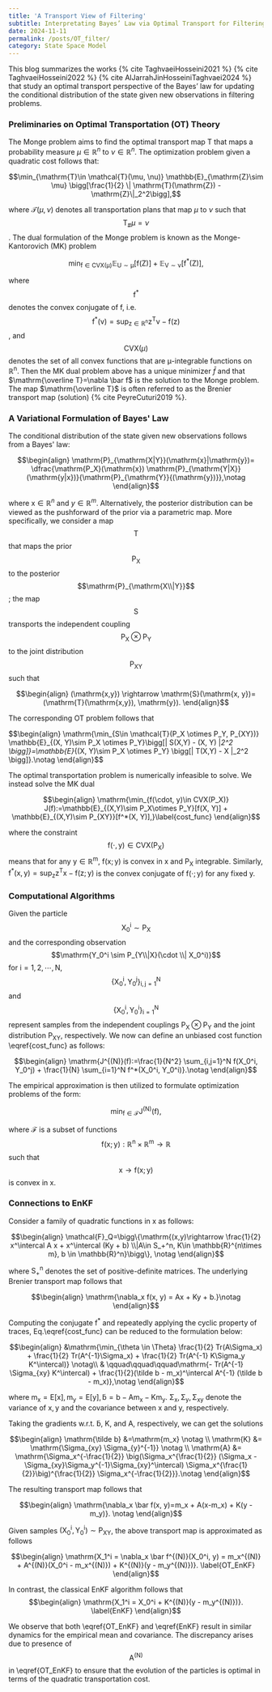 ```yaml
---
title: 'A Transport View of Filtering'
subtitle: Interpretating Bayes’ Law via Optimal Transport for Filtering Problems
date: 2024-11-11
permalink: /posts/OT_filter/
category: State Space Model
---
```



This blog summarizes the works {% cite TaghvaeiHosseini2021 %} {% cite TaghvaeiHosseini2022  %} {% cite AlJarrahJinHosseiniTaghvaei2024 %} that study an optimal transport perspective of the Bayes’ law for updating the conditional distribution of the state given new observations in filtering problems.


### Preliminaries on Optimal Transportation (OT) Theory

The Monge problem aims to find the optimal transport map $\mathrm{T}$ that maps a probability measure $\mu \in \mathbb{R}^n$ to $\nu \in \mathbb{R}^n$. The optimization problem given a quadratic cost follows that:

<!-- We denote the map by $$\mathrm{T}_{\mathrm{\#}} \mu=\nu$$ and  -->

$$\min_{\mathrm{T}\in \mathcal{T}(\mu, \nu)} \mathbb{E}_{\mathrm{Z}\sim \mu} \bigg[\frac{1}{2} \| \mathrm{T}(\mathrm{Z}) - \mathrm{Z}\|_2^2\bigg],$$

where $\mathcal{T}(\mu, \nu)$ denotes all transportation plans that map $\mu$ to $\nu$ such that $$\mathrm{T}_{\mathrm{\#}} \mu=\nu$$. The dual formulation of the Monge problem is known as the Monge-Kantorovich (MK) problem

$$\mathrm{\min_{f\in \text{CVX}(\mu)} \mathbb{E}_{\mathrm{U} \sim \mu}[f(\mathrm{Z})] + \mathbb{E}_{\mathrm{V} \sim \nu}[f^*(\mathrm{Z})]},$$

where $$\mathrm{f^*}$$ denotes the convex conjugate of $\mathrm{f}$, i.e. $$\mathrm{f^*(\nu)}=\mathrm{\sup_{z\in \mathbb{R}^n} z^T \nu - f(z)}$$, and $$\text{CVX}(\mu)$$ denotes the set of all convex functions that are $\mathrm{\mu}$-integrable functions on $\mathrm{\mathbb{R}^n}$. Then the MK dual problem above has a unique minimizer $\bar f$ and that $\mathrm{\overline T}=\nabla \bar f$ is the solution to the Monge problem. The map $\mathrm{\overline T}$ is often referred to as the Brenier transport map (solution) {% cite PeyreCuturi2019 %}.


### A Variational Formulation of Bayes' Law

The conditional distribution of the state given new observations follows from a Bayes' law:

$$\begin{align}
    \mathrm{P}_{\mathrm{X|Y}}(\mathrm{x}|\mathrm{y})= \dfrac{\mathrm{P_X}(\mathrm{x}) \mathrm{P}_{\mathrm{Y|X}}(\mathrm{y|x})}{\mathrm{P}_{\mathrm{Y}}{(\mathrm{y})}},\notag
\end{align}$$

where $\mathrm{x}\in\mathbb{R}^n$ and $y\in \mathbb{R}^m$. Alternatively, the posterior distribution can be viewed as the pushforward of the prior via a parametric map. More specifically, we consider a map $$\mathrm{T}$$ that maps the prior $$\mathrm{P}_{\mathrm{X}}$$ to the posterior $$\mathrm{P}_{\mathrm{X\\|Y}}$$; the map $$\mathrm{S}$$ transports the independent coupling $$\mathrm{P}_{\mathrm{X}} \otimes \mathrm{P}_{\mathrm{Y}}$$ to the joint distribution $$\mathrm{P}_{\mathrm{XY}}$$ such that 

$$\begin{align}
	(\mathrm{x,y}) \rightarrow \mathrm{S}(\mathrm{x, y})=(\mathrm{T}(\mathrm{x,y}), \mathrm{y}).
\end{align}$$


The corresponding OT problem follows that 

$$\begin{align}
    \mathrm{\min_{S\in \mathcal{T}(P_X \otimes P_Y, P_{XY})} \mathbb{E}_{(X, Y)\sim P_X \otimes P_Y}\bigg[\| S(X,Y) - (X, Y) \|_2^2 \bigg]}=\mathbb{E}_{(X, Y)\sim P_X \otimes P_Y} \bigg[\| T(X,Y) - X \|_2^2 \bigg]}.\notag
\end{align}$$

The optimal transportation problem is numerically infeasible to solve. We instead solve the MK dual


$$\begin{align}
    \mathrm{\min_{f(\cdot, y)\in CVX(P_X)} J(f):=\mathbb{E}_{(X,Y)\sim P_X\otimes P_Y}[f(X, Y)] + \mathbb{E}_{(X,Y)\sim P_{XY}}[f^*(X, Y)],}\label{cost_func}
\end{align}$$

where the constraint $$\mathrm{f(\cdot, y) \in \text{CVX}(P_X)}$$ means that for any $\mathrm{y\in \mathbb{R}^m}$,  $\mathrm{f(x;y)}$ is convex in $\mathrm{x}$ and $\mathrm{P_X}$ integrable. Similarly, $\mathrm{f^*(x, y)=\sup_z z^T x - f(z; y)}$ is the convex conjugate of $\mathrm{f(\cdot; y)}$ for any fixed y.

### Computational Algorithms

Given the particle $$\mathrm{X_0^i}\sim \mathrm{P_X}$$ and the corresponding observation $$\mathrm{Y_0^i \sim P_{Y\\|X}(\cdot \\| X_0^i)}$$ for $\mathrm{i=1,2,\cdots, N}$, $$\mathrm{\{X_0^i, Y_0^j\}_{i,j=1}^N}$$ and $$\mathrm{\{X_0^i, Y_0^i\}_{i=1}^N}$$ represent samples from the independent couplings  $\mathrm{P_X\otimes P_Y}$ and the joint distribution $\mathrm{P_{XY}}$, respectively. We now can define an unbiased cost function \eqref{cost_func} as follows:

$$\begin{align}
    \mathrm{J^{(N)}(f):=\frac{1}{N^2} \sum_{i,j=1}^N f(X_0^i, Y_0^j) + \frac{1}{N} \sum_{i=1}^N f^*(X_0^i, Y_0^i)}.\notag
\end{align}$$

The empirical approximation is then utilized to formulate optimization problems of the form:

$$\mathrm{\min_{f\in \mathcal{F}} J^{(N)}(f)},$$

where $\mathcal{F}$ is a subset of functions $$\mathrm{f(x;y): \mathbb{R}^n \times \mathbb{R}^m \rightarrow \mathbb{R}}$$ such that $$\mathrm{x \rightarrow f(x; y)}$$ is convex in $\mathrm{x}$. 


### Connections to EnKF

Consider a family of quadratic functions in $\mathrm{x}$ as follows: 

$$\begin{align}
    \mathcal{F}_Q=\bigg\{\mathrm{(x,y)\rightarrow \frac{1}{2} x^\intercal A x + x^\intercal (Ky + b) \\|A\in S_+^n, K\in \mathbb{R}^{n\times m}, b \in \mathbb{R}^n}\bigg\}, \notag
\end{align}$$

where $\mathrm{S^n_+}$ denotes the set of positive-definite matrices. The underlying Brenier transport map follows that

$$\begin{align}
    \mathrm{\nabla_x f(x, y) = Ax + Ky + b.}\notag
\end{align}$$

Computing the conjugate $\mathrm{f^*}$ and repeatedly applying the cyclic property of traces, Eq.\eqref{cost_func} can be reduced to the formulation below:

$$\begin{align}
    &\mathrm{\min_{\theta \in \Theta} \frac{1}{2} Tr(A\Sigma_x) + \frac{1}{2} Tr(A^{-1}\Sigma_x) + \frac{1}{2} Tr(A^{-1} K\Sigma_y K^\intercal)} \notag\\
        & \qquad\qquad\qquad\mathrm{- Tr(A^{-1} \Sigma_{xy} K^\intercal) + \frac{1}{2}(\tilde b - m_x)^\intercal A^{-1} (\tilde b - m_x)},\notag
\end{align}$$

where $\mathrm{m_x=E[x], m_y=E[y], \tilde b=b-Am_x - K m_y}$. $\mathrm{\Sigma_{x}, \Sigma_{y}, \Sigma_{xy}}$ denote the variance of $\mathrm{x, y}$ and the covariance between $\mathrm{x}$ and $\mathrm{y}$, respectively. 


Taking the gradients w.r.t. $\mathrm{\tilde b}$, $\mathrm{K}$, and $\mathrm{A}$, respectively, we can get the solutions

$$\begin{align}
    \mathrm{\tilde b} &=\mathrm{m_x} \notag \\
    \mathrm{K} &= \mathrm{\Sigma_{xy} \Sigma_{y}^{-1}} \notag \\
    \mathrm{A} &= \mathrm{\Sigma_x^{-\frac{1}{2}} \big(\Sigma_x^{\frac{1}{2}} (\Sigma_x - \Sigma_{xy}\Sigma_y^{-1}\Sigma_{xy}^\intercal) \Sigma_x^{\frac{1}{2}}\big)^{\frac{1}{2}} \Sigma_x^{-\frac{1}{2}}}.\notag
\end{align}$$

The resulting transport map follows that

$$\begin{align}
    \mathrm{\nabla_x \bar f(x, y)=m_x + A(x-m_x) + K(y - m_y)}. \notag
\end{align}$$

Given samples $\mathrm{(X_0^i, Y_0^i)\sim P_{XY}}$, the above transport map is approximated as follows

$$\begin{align}
    \mathrm{X_1^i = \nabla_x \bar f^{(N)}(X_0^i, y) = m_x^{(N)} + A^{(N)}(X_0^i - m_x^{(N)}) + K^{(N)}(y - m_y^{(N)})}. \label{OT_EnKF}
\end{align}$$


In contrast, the classical EnKF algorithm follows that
$$\begin{align}
    \mathrm{X_1^i =  X_0^i + K^{(N)}(y - m_y^{(N)})}. \label{EnKF}
\end{align}$$

We observe that both \eqref{OT_EnKF} and \eqref{EnKF} result in similar dynamics for the empirical mean and covariance. The discrepancy arises due to presence of $$\mathrm{A^{(N)}}$$ in \eqref{OT_EnKF} to ensure that the evolution of the particles is optimal in terms of the quadratic transportation cost. 

<!-- ##### Restriction to ICNNs

The second class of functions discussed here are ICNNs [1]. This class of neural networks can be used to represent functions f(x; y) that are convex in x. Universal approximation results have been established for ICNNs stating that they can approximate any convex function over a
compact domain with a desired accuracy [7]. In order to employ ICNNs for the proposed variational problem (4), it is necessary to represent their convex conjugates.

Unlike quadratic functions, there are no explicit formulae for the convex conjugates of ICNNs. This issue is resolved in [22] by representing the convex conjugate as the solution to an inner optimization problem leading to a min-max problem of the form:

$$\min_{f(\cdot, y)\in CVX(P_X)} \max_{g\in ICNN} \mathbb{E}_{(X,Y)\sim P_X\otimes P_Y}[f(X, Y)] + \mathbb{E}_{(X,Y)\sim P_{XY}}[\nabla_x g(X, Y)^\intercal X - f(\nabla_x g(X, Y)^\intercal, Y)].$$

The solution to the min-max problem can be numerically approximated using stochastic optimization algorithms resulting in novel nonlinear filtering algorithms for the discretetime setting. -->
